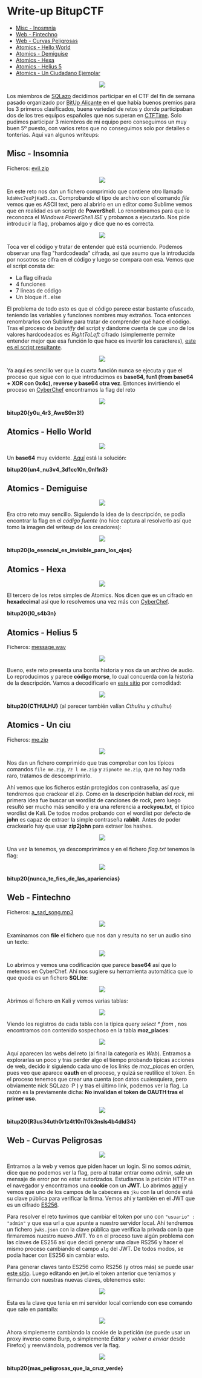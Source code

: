 # Write-up BitupCTF

* [Misc - Inosmnia](#misc---insomnia)
* [Web - Fintechno](#web---fintechno)
* [Web - Curvas Peligrosas](#web---curvas-peligrosas)
* [Atomics - Hello World](#atomics---hello-world)
* [Atomics - Demiguise](#atomics---demiguise)
* [Atomics - Hexa](#atomics---hexa)
* [Atomics - Helius 5](#atomics---helius5)
* [Atomics - Un Ciudadano Ejemplar](#atomics---un-ciudadano-ejemplar)


<p align="center">
  <img src="imgs/scoreboard.png">
</p>


Los miembros de [SQLazo](https://twitter.com/SQLazo) decidimos participar en el CTF del fin de semana pasado organizado por [BitUp Alicante](https://bitupalicante.com/) en el que había buenos premios para los 3 primeros clasificados, buena variedad de retos y donde participaban dos de los tres equipos españoles que nos superan en [CTFTime](https://ctftime.org/stats/ES). Solo pudimos participar 3 miembros de mi equipo pero conseguimos un muy buen 5º puesto, con varios retos que no conseguimos solo por detalles o tonterías. Aquí van algunos writeups:



## Misc - Insomnia

Ficheros: <a href="challs/evil.zip">evil.zip</a>

<p align="center">
  <img src="imgs/misc/insomnia.png">
</p>

En este reto nos dan un fichero comprimido que contiene otro llamado `kdaWvc7exPjKad3.cs`. Comprobando el tipo de archivo con el comando *file* vemos que es ASCII text, pero al abrirlo en un editor como Sublime vemos que en realidad es un script de **PowerShell**. Lo renombramos para que lo reconozca el *Windows PowerShell ISE* y probamos a ejecutarlo. Nos pide introducir la flag, probamos algo y dice que no es correcta. 

<p align="center">
  <img src="imgs/misc/insomnia1.PNG">
</p>

Toca ver el código y tratar de entender qué está ocurriendo. Podemos observar una flag "hardcodeada" cifrada, así que asumo que la introducida por nosotros se cifra en el código y luego se compara con esa. Vemos que el script consta de:
* La flag cifrada
* 4 funciones
* 7 líneas de código
* Un bloque if...else 

El problema de todo esto es que el código parece estar bastante ofuscado, teniendo las variables y funciones nombres muy extraños. Toca entonces renombrarlos con Sublime para tratar de comprender qué hace el código. 
Tras el proceso de *beautify* del script y dándome cuenta de que uno de los valores hardcodeados es *RightToLeft* cifrado (simplemente permite entender mejor que esa función lo que hace es invertir los caracteres), [este es el script resultante](./challs/clean.ps1).

<p align="center">
  <img src="imgs/misc/insomnia2.PNG">
</p>

Ya aquí es sencillo ver que la cuarta función nunca se ejecuta y que el proceso que sigue con lo que introducimos es **base64, fun1 (from base64 + XOR con 0x4c), reverse y base64 otra vez**. Entonces invirtiendo el proceso en [CyberChef](https://gchq.github.io/CyberChef/#recipe=From_Base64('A-Za-z0-9%2B/%3D',true)Reverse('Character')XOR(%7B'option':'Hex','string':'0x4c'%7D,'Standard',false)&input=TVcxL0lYd2ZLVHNORTM4K2VCTTVmRFUzZkg0OE9UZ2xMZz09) encontramos la flag del reto
 
<p align="center">
  <img src="imgs/misc/insomnia_solution.PNG">
</p>

**bitup20{y0u_4r3_AweS0m3!}**


## Atomics - Hello World

<p align="center">
  <img src="imgs/atomics/hello_world.png">
</p>

Un **base64** muy evidente. <a href="https://gchq.github.io/CyberChef/#recipe=From_Base64('A-Za-z0-9%2B/%3D',true)&input=WW1sMGRYQXlNSHQxYmpSZmJuVXpkalJmTTJReFkyTXhNRzVmTUc1c01XNHpmUT09IA">Aquí</a> está la solución:

**bitup20{un4_nu3v4_3d1cc10n_0nl1n3}**


## Atomics - Demiguise

<p align="center">
  <img src="imgs/atomics/demiguise.png">
</p>

Era otro reto muy sencillo. Siguiendo la idea de la descrìpción, se podía encontrar la flag en el *código fuente* (no hice captura al resolverlo así que tomo la imagen del writeup de los creadores):

<p align="center">
  <img src="imgs/atomics/demiguise_solution.jpg">
</p>

**bitup20{lo_esencial_es_invisible_para_los_ojos}**


## Atomics - Hexa

<p align="center">
  <img src="imgs/atomics/hexa.png">
</p>

El tercero de los retos simples de Atomics. Nos dicen que es un cifrado en **hexadecimal** así que lo resolvemos una vez más con <a href="https://gchq.github.io/CyberChef/#recipe=From_Hex('Space')&input=NjIgNjkgNzQgNzUgNzAgMzIgMzAgN2IgNmMgMzAgNWYgNzMgMzQgNjIgMzMgNmUgN2Q">CyberChef</a>.

**bitup20{l0_s4b3n}**


## Atomics - Helius 5

Ficheros: <a href="challs/message.wav">message.wav</a>

<p align="center">
  <img src="imgs/atomics/helius_5.png">
</p>

Bueno, este reto presenta una bonita historia y nos da un archivo de audio. Lo reproducimos y parece **código morse**, lo cual concuerda con la historia de la descripción. Vamos a decodificarlo en [este sitio](https://morsecode.world/international/decoder/audio-decoder-adaptive.html) por comodidad:

<p align="center">
  <img src="imgs/atomics/helius5_solution.PNG">
</p>

**bitup20{CTHULHU}** (al parecer también valían *Cthulhu* y *cthulhu*)


## Atomics - Un ciu

Ficheros: <a href="challs/me.zip">me.zip</a>

<p align="center">
  <img src="imgs/atomics/un_ciudadano_ejemplar.png">
</p>

Nos dan un fichero comprimido que tras comprobar con los típicos comandos `file me.zip`, `7z l me.zip` y `zipnote me.zip`, que no hay nada raro, tratamos de descomprimirlo.

Ahí vemos que los ficheros están protegidos con contraseña, así que tendremos que crackear el zip. Como en la descripción hablan del *rock*, mi primera idea fue buscar un wordlist de canciones de rock, pero luego resultó ser mucho más sencillo y era una referencia a **rockyou.txt**, el típico wordlist de Kali. De todos modos probando con el wordlist por defecto de **john** es capaz de extraer la simple contraseña **rabbit**. Antes de poder crackearlo hay que usar **zip2john** para extraer los hashes.

<p align="center">
  <img src="imgs/atomics/ciudadano1.PNG">
</p>

Una vez la tenemos, ya descomprimimos y en el fichero *flag.txt* tenemos la flag:

<p align="center">
  <img src="imgs/atomics/ciudadano_solution.PNG">
</p>

**bitup20{nunca_te_fies_de_las_apariencias}**


## Web - Fintechno

Ficheros: <a href="challs/a_sad_song.mp3">a_sad_song.mp3</a>

<p align="center">
  <img src="imgs/web/fintechno.png">
</p>

Examinamos con **file** el fichero que nos dan y resulta no ser un audio sino un texto:

<p align="center">
  <img src="imgs/web/fintechno2.PNG">
</p>

Lo abrimos y vemos una codificación que parece **base64** así que lo metemos en CyberChef. Ahí nos sugiere su herramienta automática que lo que queda es un fichero **SQLite**:

<p align="center">
  <img src="imgs/web/fintechno3.PNG">
</p>

Abrimos el fichero en Kali y vemos varias tablas:

<p align="center">
  <img src="imgs/web/fintechno4.PNG">
</p>

Viendo los registros de cada tabla con la típica query _select * from <tabla>_, nos encontramos con contenido sospechoso en la tabla **moz_places**:

<p align="center">
  <img src="imgs/web/fintechno1.PNG">
</p>

Aquí aparecen las webs del reto (al final la categoría es *Web*). Entramos a explorarlas un poco y tras perder algo el tiempo probando típicas acciones de web, decido ir siguiendo cada uno de los links de *moz_places* en orden, pues veo que aparece **oauth** en el proceso, y quizá se reutilice el token. En el proceso tenemos que crear una cuenta (con datos cualesquiera, pero obviamente nick SQLazo :P ) y tras el último link, podemos ver la flag. La razón es la previamente dicha: **No invalidan el token de OAUTH tras el primer uso**.

<p align="center">
  <img src="imgs/web/fintechno_solution.PNG">
</p>

**bitup20{R3us34uth0r1z4t10nT0k3nsIs4b4dId34}**


## Web - Curvas Peligrosas

<p align="center">
  <img src="imgs/web/curvas_peligrosas.png">
</p>

Entramos a la web y vemos que piden hacer un login. Si no somos *admin*, dice que no podemos ver la flag, pero al tratar entrar como *admin*, sale un mensaje de error por no estar autorizados. Estudiamos la petición HTTP en el navegador y encontramos una **cookie** con un **JWT**. Lo abrimos [aquí](https://jwt.io/) y vemos que uno de los campos de la cabecera es `jku` con la url donde está su clave pública para verificar la firma. Vemos ahí y también en el JWT que es un cifrado [ES256](https://ldapwiki.com/wiki/ES256). 

Para resolver el reto tuvimos que cambiar el token por uno con `"usuario" : "admin"` y que esa url a que apunte a nuestro servidor local. Ahí tendremos un fichero `jwks.json` con la clave pública que verifica la privada con la que firmaremos nuestro nuevo JWT. Yo en el proceso tuve algún problema con las claves de ES256 así que decidí generar una clave RS256 y hacer el mismo proceso cambiando el campo `alg` del JWT. De todos modos, se podía hacer con ES256 sin cambiar esto.

Para generar claves tanto ES256 como RS256 (y otros más) se puede usar [este sitio](https://mkjwk.org/). Luego editando en jwt.io el token anterior que teníamos y firmando con nuestras nuevas claves, obtenemos esto:

<p align="center">
  <img src="imgs/web/curves1.PNG">
</p>

Esta es la clave que tenía en mi servidor local corriendo con ese comando que sale en pantalla:

<p align="center">
  <img src="imgs/web/curves2.PNG">
</p>

Ahora simplemente cambiando la cookie de la petición (se puede usar un proxy inverso como Burp, o simplemente *Editar y volver a enviar* desde Firefox) y reenviándola, podremos ver la flag.

<p align="center">
  <img src="imgs/web/curves_solution.PNG">
</p>

**bitup20{mas_peligrosas_que_la_cruz_verde}**

